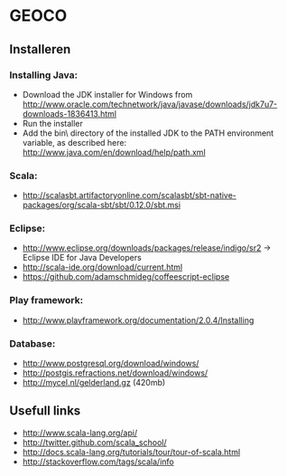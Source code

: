 GEOCO
=====
Installeren
-----------

### Installing Java:

- Download the JDK installer for Windows from http://www.oracle.com/technetwork/java/javase/downloads/jdk7u7-downloads-1836413.html
- Run the installer
- Add the bin\ directory of the installed JDK to the PATH environment variable, as described here: http://www.java.com/en/download/help/path.xml

### Scala:

- http://scalasbt.artifactoryonline.com/scalasbt/sbt-native-packages/org/scala-sbt/sbt/0.12.0/sbt.msi

### Eclipse:

 - http://www.eclipse.org/downloads/packages/release/indigo/sr2 -> Eclipse IDE for Java Developers
 - http://scala-ide.org/download/current.html
 - https://github.com/adamschmideg/coffeescript-eclipse

### Play framework:

- http://www.playframework.org/documentation/2.0.4/Installing

### Database:

- http://www.postgresql.org/download/windows/
- http://postgis.refractions.net/download/windows/
- http://mycel.nl/gelderland.gz (420mb)

Usefull links
-------------

- http://www.scala-lang.org/api/
- http://twitter.github.com/scala_school/
- http://docs.scala-lang.org/tutorials/tour/tour-of-scala.html
- http://stackoverflow.com/tags/scala/info

